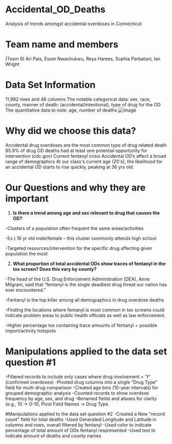 # Accidental_OD_Deaths
Analysis of trends amongst accidental overdoses in Connecticut
# Team name and members
(Team 6) Ari Pais, Esom Nwachukwu, Reya Harees, Sophia Parbatani, Ian Wright
# Data Set Information
11,982 rows and 48 columns
The notable categorical data: sex, race, county, manner of death: (accidental/intentional), type of drug for the OD
The quantitative data to note: age, number of deaths
![image](https://github.com/user-attachments/assets/13d01148-403b-4a23-8df4-c41cde18f6a3)
# Why did we choose this data?
Accidental drug overdoses are the most common type of drug related death
65.9% of drug OD deaths had at least one potential opportunity for intervention (cdc.gov)
Current fentanyl crisis
Accidental OD’s affect a broad range of demographics
At our class's current age (20's), the likelihood for an accidental OD starts to rise quickly, peaking at 36 yrs old.
# Our Questions and why they are important
1) __Is there a trend among age and sex relevant to drug that causes the OD?__
	
 -Clusters of a population often frequent the same areas/activities

-Ex.) 16 yr old male/female – this cluster commonly attends high school

-Targeted resources/intervention for the specific drug affecting given population the most


2) __What proportion of total accidental ODs show traces of fentanyl in the tox screen? Does this vary by county?__

 -The head of the U.S. Drug Enforcement Administration (DEA), Anne Milgram, said that “fentanyl is the single deadliest drug threat our nation has ever encountered.”

-Fentanyl is the top killer among all demographics in drug overdose deaths

-Finding the locations where fentanyl is most common in tox screens could indicate problem areas to public health officials as well as law enforcement. 

-Higher percentage tox containing trace amounts of fentanyl = possible import/activity hotspots
# Manipulations applied to the data set question #1
-Filtered records to include only cases where drug involvement = ‘Y’ (confirmed overdoses)
-Pivoted drug columns into a single “Drug Type” field for multi-drug comparison
-Created age bins (10-year intervals) for grouped demographic analysis
-Counted records to show overdose frequency by age, sex, and drug
-Renamed fields and aliases for clarity (e.g., 10 → 0–10, Pivot Field Names → Drug Type

#Manipulations applied to the data set question #2
-Created a New "record count" field for total deaths 
-Used Generated Longitude and Latitude in columns and rows, overall filtered by fentanyl 
-Used color to indicate percentage of total amount of ODs fentanyl respresented 
-Used text to indicate amount of deaths and county names




